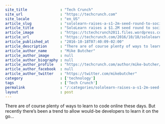```yaml
---
site_title               : "Tech Crunch"
site_url                 : "https://techcrunch.com"
site_locale              : "en_US"
article_slug             : "sololearn-raises-a-s1-2m-seed-round-to-socialize-mobile-code-learning-via-its-app"
article_title            : "SoloLearn raises a $1.2M seed round to socialize mobile code learning via its app"
article_image            : "https://tctechcrunch2011.files.wordpress.com/2016/10/devices.png?w=764&h=400&crop=1"
article_url              : "https://techcrunch.com/2016/10/18/sololearn-raises-a-1-2m-seed-round-to-socialize-mobile-code-learning-via-its-app/"
article_published_at     : "2016-10-18T07:40:09-02:00"
article_description      : "There are of course plenty of ways to learn to code online these days. But recently there’s been a trend to allow would-be developers to learn it on the go..."
article_author_name      : "Mike Butcher"
article_author_image     : null
article_author_biography : null
article_author_profile   : "https://techcrunch.com/author/mike-butcher/"
article_author_facebook  : null
article_author_twitter   : "https://twitter.com/mikebutcher"
category                 : ['technology']
tags                     : ['Tech Crunch']
permalink                : "/:categories/sololearn-raises-a-s1-2m-seed-round-to-socialize-mobile-code-learning-via-its-app/"
layout                   : post
---
```


There are of course plenty of ways to learn to code online these days. But recently there’s been a trend to allow would-be developers to learn it on the go...
